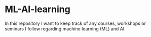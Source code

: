 # ML-AI-learning
In this repository I want to keep track of any courses, workshops or seminars I follow regarding machine learning (ML) and AI. 
